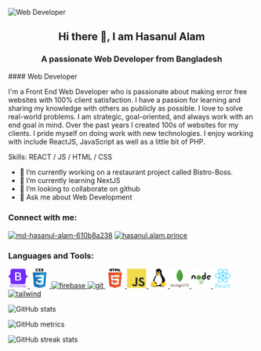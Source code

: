 ![Web Developer](https://media.licdn.com/dms/image/D4D12AQGg04KFQh_-PQ/article-cover_image-shrink_600_2000/0/1699236532428?e=2147483647&v=beta&t=6bVnuo_aG-WnIvJXcni0YEV69ZJSAcqucZPVgUyUaSc)
<h2 align='center' font='bold'>Hi there 👋, I am Hasanul Alam</h2>
<h3 align='center'>A passionate Web Developer from Bangladesh</h3>
#### Web Developer

I'm a Front End Web Developer who is passionate about making error free websites with 100% client satisfaction. I have a passion for learning and sharing my knowledge with others as publicly as possible. I love to solve real-world problems. I am strategic, goal-oriented, and always work with an end goal in mind. Over the past years I created 100s of websites for my clients. I pride myself on doing work with new technologies. I enjoy working with include ReactJS, JavaScript as well as a little bit of PHP.

Skills: REACT / JS / HTML / CSS

- 🔭 I’m currently working on a restaurant project called Bistro-Boss. 
- 🌱 I’m currently learning NextJS 
- 👯 I’m looking to collaborate on github 
- 💬 Ask me about Web Development 


<h3 align="left">Connect with me:</h3>
<p align="left">
<a href="https://linkedin.com/in/md-hasanul-alam-610b8a238" target="blank"><img align="center" src="https://raw.githubusercontent.com/rahuldkjain/github-profile-readme-generator/master/src/images/icons/Social/linked-in-alt.svg" alt="md-hasanul-alam-610b8a238" height="30" width="40" /></a>
<a href="https://fb.com/hasanul.alam.prince" target="blank"><img align="center" src="https://raw.githubusercontent.com/rahuldkjain/github-profile-readme-generator/master/src/images/icons/Social/facebook.svg" alt="hasanul.alam.prince" height="30" width="40" /></a>
</p>


<h3 align="left">Languages and Tools:</h3>
<p align="left"> <a href="https://getbootstrap.com" target="_blank" rel="noreferrer"> <img src="https://raw.githubusercontent.com/devicons/devicon/master/icons/bootstrap/bootstrap-plain-wordmark.svg" alt="bootstrap" width="40" height="40"/> </a> <a href="https://www.w3schools.com/css/" target="_blank" rel="noreferrer"> <img src="https://raw.githubusercontent.com/devicons/devicon/master/icons/css3/css3-original-wordmark.svg" alt="css3" width="40" height="40"/> </a> <a href="https://firebase.google.com/" target="_blank" rel="noreferrer"> <img src="https://www.vectorlogo.zone/logos/firebase/firebase-icon.svg" alt="firebase" width="40" height="40"/> </a> <a href="https://git-scm.com/" target="_blank" rel="noreferrer"> <img src="https://www.vectorlogo.zone/logos/git-scm/git-scm-icon.svg" alt="git" width="40" height="40"/> </a> <a href="https://www.w3.org/html/" target="_blank" rel="noreferrer"> <img src="https://raw.githubusercontent.com/devicons/devicon/master/icons/html5/html5-original-wordmark.svg" alt="html5" width="40" height="40"/> </a> <a href="https://developer.mozilla.org/en-US/docs/Web/JavaScript" target="_blank" rel="noreferrer"> <img src="https://raw.githubusercontent.com/devicons/devicon/master/icons/javascript/javascript-original.svg" alt="javascript" width="40" height="40"/> </a> <a href="https://www.linux.org/" target="_blank" rel="noreferrer"> <img src="https://raw.githubusercontent.com/devicons/devicon/master/icons/linux/linux-original.svg" alt="linux" width="40" height="40"/> </a> <a href="https://www.mongodb.com/" target="_blank" rel="noreferrer"> <img src="https://raw.githubusercontent.com/devicons/devicon/master/icons/mongodb/mongodb-original-wordmark.svg" alt="mongodb" width="40" height="40"/> </a> <a href="https://nodejs.org" target="_blank" rel="noreferrer"> <img src="https://raw.githubusercontent.com/devicons/devicon/master/icons/nodejs/nodejs-original-wordmark.svg" alt="nodejs" width="40" height="40"/> </a> <a href="https://reactjs.org/" target="_blank" rel="noreferrer"> <img src="https://raw.githubusercontent.com/devicons/devicon/master/icons/react/react-original-wordmark.svg" alt="react" width="40" height="40"/> </a> <a href="https://tailwindcss.com/" target="_blank" rel="noreferrer"> <img src="https://www.vectorlogo.zone/logos/tailwindcss/tailwindcss-icon.svg" alt="tailwind" width="40" height="40"/> </a> </p>

![GitHub stats](https://github-readme-stats.vercel.app/api?username=Hasanul-Alam&show_icons=true&count_private=true)

![GitHub metrics](https://metrics.lecoq.io/Hasanul-Alam)  

![GitHub streak stats](https://streak-stats.demolab.com/?user=Hasanul-Alam)  



